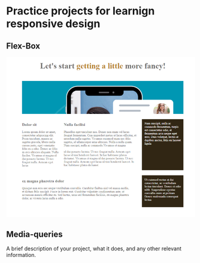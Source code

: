 # Practice projects for learnign responsive design

## Flex-Box

![Project Logo](Screenshots/FlexBox.png)

## Media-queries

A brief description of your project, what it does, and any other relevant information.
